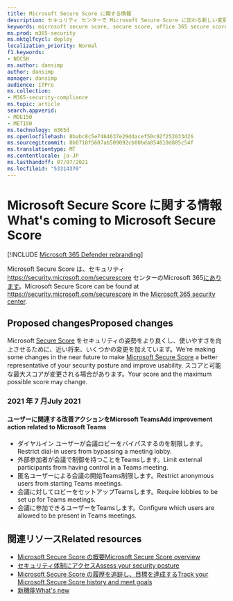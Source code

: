```yaml
---
title: Microsoft Secure Score に関する情報
description: セキュリティ センターで Microsoft Secure Score に加わる新しい変更Microsoft 365説明します。
keywords: microsoft secure score, secure score, office 365 secure score, microsoft security score, microsoft 365 security center, improvement actions
ms.prod: m365-security
ms.mktglfcycl: deploy
localization_priority: Normal
f1.keywords:
- NOCSH
ms.author: dansimp
author: dansimp
manager: dansimp
audience: ITPro
ms.collection:
- M365-security-compliance
ms.topic: article
search.appverid:
- MOE150
- MET150
ms.technology: m365d
ms.openlocfilehash: 8babc8c5e7464637e29ddacef50c92f252033d26
ms.sourcegitcommit: 8b0718f5607ab509092cb80bda854010d885c54f
ms.translationtype: MT
ms.contentlocale: ja-JP
ms.lasthandoff: 07/07/2021
ms.locfileid: "53314370"
---
```

# <a name="whats-coming-to-microsoft-secure-score"></a><span data-ttu-id="9c1f9-104">Microsoft Secure Score に関する情報</span><span class="sxs-lookup"><span data-stu-id="9c1f9-104">What's coming to Microsoft Secure Score</span></span>

[!INCLUDE [Microsoft 365 Defender rebranding](../includes/microsoft-defender.md)]

<span data-ttu-id="9c1f9-105">Microsoft Secure Score は、セキュリティ https://security.microsoft.com/securescore センターのMicrosoft 365[にあります](overview-security-center.md)。</span><span class="sxs-lookup"><span data-stu-id="9c1f9-105">Microsoft Secure Score can be found at https://security.microsoft.com/securescore in the [Microsoft 365 security center](overview-security-center.md).</span></span>

## <a name="proposed-changes"></a><span data-ttu-id="9c1f9-106">Proposed changes</span><span class="sxs-lookup"><span data-stu-id="9c1f9-106">Proposed changes</span></span>

<span data-ttu-id="9c1f9-107">Microsoft [Secure Score](microsoft-secure-score.md) をセキュリティの姿勢をより良くし、使いやすさを向上させるために、近い将来、いくつかの変更を加えています。</span><span class="sxs-lookup"><span data-stu-id="9c1f9-107">We're making some changes in the near future to make [Microsoft Secure Score](microsoft-secure-score.md) a better representative of your security posture and improve usability.</span></span> <span data-ttu-id="9c1f9-108">スコアと可能な最大スコアが変更される場合があります。</span><span class="sxs-lookup"><span data-stu-id="9c1f9-108">Your score and the maximum possible score may change.</span></span>

### <a name="july-2021"></a><span data-ttu-id="9c1f9-109">2021 年 7 月</span><span class="sxs-lookup"><span data-stu-id="9c1f9-109">July 2021</span></span>

#### <a name="add-improvement-action-related-to-microsoft-teams"></a><span data-ttu-id="9c1f9-110">ユーザーに関連する改善アクションをMicrosoft Teams</span><span class="sxs-lookup"><span data-stu-id="9c1f9-110">Add improvement action related to Microsoft Teams</span></span>

- <span data-ttu-id="9c1f9-111">ダイヤルイン ユーザーが会議ロビーをバイパスするのを制限します。</span><span class="sxs-lookup"><span data-stu-id="9c1f9-111">Restrict dial-in users from bypassing a meeting lobby.</span></span>
- <span data-ttu-id="9c1f9-112">外部参加者が会議で制御を持つことをTeamsします。</span><span class="sxs-lookup"><span data-stu-id="9c1f9-112">Limit external participants from having control in a Teams meeting.</span></span>
- <span data-ttu-id="9c1f9-113">匿名ユーザーによる会議の開始Teams制限します。</span><span class="sxs-lookup"><span data-stu-id="9c1f9-113">Restrict anonymous users from starting Teams meetings.</span></span>
- <span data-ttu-id="9c1f9-114">会議に対してロビーをセットアップTeamsします。</span><span class="sxs-lookup"><span data-stu-id="9c1f9-114">Require lobbies to be set up for Teams meetings.</span></span>
- <span data-ttu-id="9c1f9-115">会議に参加できるユーザーをTeamsします。</span><span class="sxs-lookup"><span data-stu-id="9c1f9-115">Configure which users are allowed to be present in Teams meetings.</span></span>


## <a name="related-resources"></a><span data-ttu-id="9c1f9-116">関連リソース</span><span class="sxs-lookup"><span data-stu-id="9c1f9-116">Related resources</span></span>

- [<span data-ttu-id="9c1f9-117">Microsoft Secure Score の概要</span><span class="sxs-lookup"><span data-stu-id="9c1f9-117">Microsoft Secure Score overview</span></span>](microsoft-secure-score.md)
- [<span data-ttu-id="9c1f9-118">セキュリティ体制にアクセス</span><span class="sxs-lookup"><span data-stu-id="9c1f9-118">Assess your security posture</span></span>](microsoft-secure-score-improvement-actions.md)
- [<span data-ttu-id="9c1f9-119">Microsoft Secure Score の履歴を追跡し、目標を達成する</span><span class="sxs-lookup"><span data-stu-id="9c1f9-119">Track your Microsoft Secure Score history and meet goals</span></span>](microsoft-secure-score-history-metrics-trends.md)
- [<span data-ttu-id="9c1f9-120">新機能</span><span class="sxs-lookup"><span data-stu-id="9c1f9-120">What's new</span></span>](microsoft-secure-score-whats-new.md)
